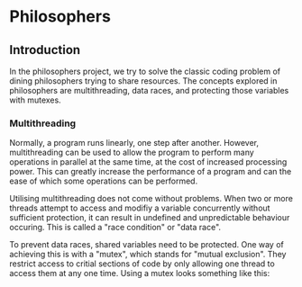 # Philosophers
## Introduction
In the philosophers project, we try to solve the classic coding problem of dining philosophers trying to share resources. The concepts explored in philosophers are multithreading, data races, and protecting those variables with mutexes.

### Multithreading
Normally, a program runs linearly, one step after another. However, multithreading can be used to allow the program to perform many operations in parallel at the same time, at the cost of increased processing power. This can greatly increase the performance of a program and can the ease of which some operations can be performed.

Utilising multithreading does not come without problems. When two or more threads attempt to access and modifiy a variable concurrently without sufficient protection, it can result in undefined and unpredictable behaviour occuring. This is called a "race condition" or "data race".

To prevent data races, shared variables need to be protected. One way of achieving this is with a "mutex", which stands for "mutual exclusion". They restrict access to critial sections of code by only allowing one thread to access them at any one time. Using a mutex looks something like this:

```

```
